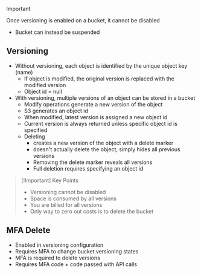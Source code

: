 >[!Important]
>Once versioning is enabled on a bucket, it cannot be disabled
>	- Bucket can instead be suspended

## Versioning

- Without versioning, each object is identified by the unique object key (name)
	- If object is modified, the original version is replaced with the modified version
	- Object id = null
- With versioning, multiple versions of an object can be stored in a bucket
	- Modify operations generate a new version of the object
	- S3 generates an object id
	- When modified, latest version is assigned a new object id
	- Current version is always returned unless specific object id is specified
	- Deleting
		- creates a new version of the object with a delete marker
		- doesn't actually delete the object, simply hides all previous versions
		- Removing the delete marker reveals all versions
		- Full deletion requires specifying an object id

>[!Important] Key Points
> - Versioning cannot be disabled
> - Space is consumed by all versions
> - You are billed for all versions
> - Only way to zero out costs is to delete the bucket

## MFA Delete

- Enabled in versioning configuration
- Requires MFA to change bucket versioning states
- MFA is required to delete versions
- Requires MFA code + code passed with API calls